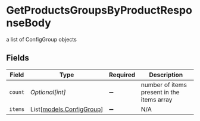 # GetProductsGroupsByProductResponseBody

a list of ConfigGroup objects


## Fields

| Field                                                | Type                                                 | Required                                             | Description                                          |
| ---------------------------------------------------- | ---------------------------------------------------- | ---------------------------------------------------- | ---------------------------------------------------- |
| `count`                                              | *Optional[int]*                                      | :heavy_minus_sign:                                   | number of items present in the items array           |
| `items`                                              | List[[models.ConfigGroup](../models/configgroup.md)] | :heavy_minus_sign:                                   | N/A                                                  |